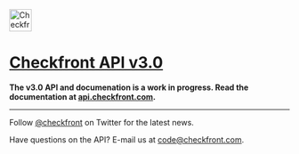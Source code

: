 <img src="https://www.checkfront.com/images/logo/Checkfront-80.png" height="40" alt="Checkfront" />

# [Checkfront API v3.0](http://api.checkfront.com/)

**The v3.0 API and documenation is a work in progress.  Read the documentation at [api.checkfront.com](http://api.checkfront.com/).**

---

Follow [@checkfront](http://twitter.com/checkfront) on Twitter for the latest news.

Have questions on the API?  E-mail us at [code@checkfront.com](code@checkfront.com).

